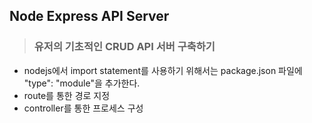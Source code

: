 ## Node Express API Server
> ### 유저의 기초적인 CRUD API 서버 구축하기

- nodejs에서 import statement를 사용하기 위해서는 package.json 파일에 "type": "module"을 추가한다.
- route를 통한 경로 지정
- controller를 통한 프로세스 구성